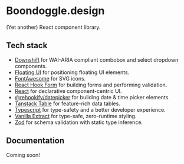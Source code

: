 # Boondoggle.design

(Yet another) React component library.

## Tech stack

-   [Downshift](https://www.downshift-js.com/) for WAI-ARIA compliant combobox and select dropdown
    components.
-   [Floating UI](https://floating-ui.com/) for positioning floating UI elements.
-   [FontAwesome](https://fontawesome.com/) for SVG icons.
-   [React Hook Form](https://www.@alex-mcgovern/react-hook-form.com/) for building forms and
    performing validation.
-   [React](https://react.dev/) for declarative component-centric UI.
-   [@rehookify/datepicker](https://github.com/rehookify/datepicker) for building date & time picker
    elements.
-   [Tanstack Table](https://tanstack.com/table/v8) for feature-rich data tables.
-   [Typescript](https://www.typescriptlang.org/) for type-safety and a better developer experience.
-   [Vanilla Extract](https://vanilla-extract.style/) for type-safe, zero-runtime styling.
-   [Zod](https://zod.dev/) for schema validation with static type inference.

## Documentation

Coming soon!
